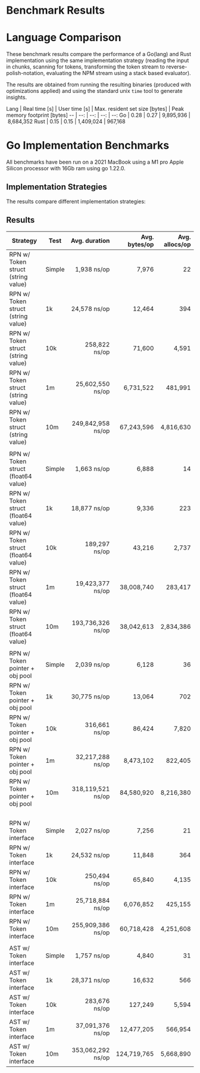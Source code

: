 # Benchmark Results

# Language Comparison

These benchmark results compare the performance of a Go(lang) and Rust implementation
using the same implementation strategy (reading the input in chunks, scanning for
tokens, transforming the token stream to reverse-polish-notation, evaluating the
NPM stream using a stack based evaluator).

The results are obtained from running the resulting binaries (produced with
optimizations applied) and using the standard unix `time` tool to generate
insights.

Lang | Real time [s] | User time [s] | Max. resident set size [bytes] | Peak memory footprint [bytes]
-- | --: | --: | --: | --:
Go | 0.28 | 0.27 | 9,895,936 | 8,684,352
Rust | 0.15 | 0.15 | 1,409,024 | 967,168

# Go Implementation Benchmarks

All benchmarks have been run on a 2021 MacBook using a M1 pro Apple Silicon
processor with 16Gb ram using go 1.22.0.

## Implementation Strategies

The results compare different implementation strategies:

## Results

Strategy | Test | Avg. duration | Avg. bytes/op | Avg. allocs/op
-- | -- | --: | --: | --:
RPN w/ Token struct (string value) | Simple | 1,938 ns/op | 7,976 | 22
RPN w/ Token struct (string value) | 1k |  24,578 ns/op | 12,464 | 394
RPN w/ Token struct (string value) | 10k | 258,822 ns/op | 71,600 | 4,591
RPN w/ Token struct (string value) | 1m | 25,602,550 ns/op | 6,731,522 | 481,991
RPN w/ Token struct (string value) | 10m | 249,842,958 ns/op | 67,243,596 | 4,816,630
| | | | 
RPN w/ Token struct (float64 value) | Simple | 1,663 ns/op | 6,888 | 14
RPN w/ Token struct (float64 value) | 1k |  18,877 ns/op | 9,336 | 223
RPN w/ Token struct (float64 value) | 10k | 189,297 ns/op | 43,216 | 2,737
RPN w/ Token struct (float64 value) | 1m | 19,423,377 ns/op | 38,008,740 | 283,417
RPN w/ Token struct (float64 value) | 10m | 193,736,326 ns/op | 38,042,613 | 2,834,386
| | | | 
RPN w/ Token pointer + obj pool | Simple | 2,039 ns/op | 6,128 | 36
RPN w/ Token pointer + obj pool | 1k |  30,775 ns/op | 13,064 | 702
RPN w/ Token pointer + obj pool | 10k | 316,661 ns/op | 86,424 | 7,820
RPN w/ Token pointer + obj pool | 1m | 32,217,288 ns/op | 8,473,102 | 822,405
RPN w/ Token pointer + obj pool | 10m | 318,119,521 ns/op | 84,580,920 | 8,216,380
| | | |
RPN w/ Token interface | Simple | 2,027 ns/op | 7,256 | 21
RPN w/ Token interface | 1k |  24,532 ns/op | 11,848 | 364
RPN w/ Token interface | 10k | 250,494 ns/op | 65,840 | 4,135
RPN w/ Token interface | 1m | 25,718,884 ns/op | 6,076,852 | 425,155
RPN w/ Token interface | 10m | 255,909,386 ns/op | 60,718,428 | 4,251,608
| | | |
AST w/ Token interface | Simple | 1,757 ns/op | 4,840 | 31
AST w/ Token interface | 1k |  28,371 ns/op | 16,632 | 566
AST w/ Token interface | 10k | 283,676 ns/op | 127,249 | 5,594
AST w/ Token interface | 1m | 37,091,376 ns/op | 12,477,205 | 566,954
AST w/ Token interface | 10m | 353,062,292 ns/op | 124,719,765 | 5,668,890